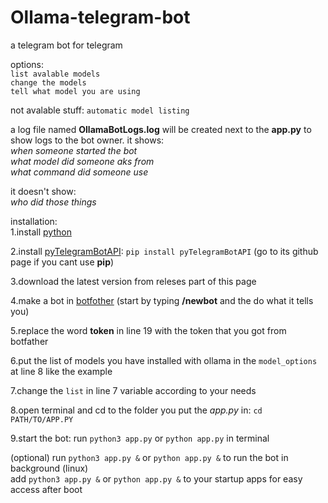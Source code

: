 # Ollama-telegram-bot
a telegram bot for telegram

options:<br/>
`list avalable models`<br/>
`change the models`<br/>
`tell what model you are using`<br/>

not avalable stuff:
`automatic model listing`

a log file named **OllamaBotLogs.log** will be created next to the **app.py** to show logs to the bot owner. it shows:<br/>
_when someone started the bot_<br/>
_what model did someone aks from_<br/>
_what command did someone use_<br/>

it doesn't show:<br/>
_who did those things_<br/>

installation:<br/>
1.install [python](https://python.org)

2.install [pyTelegramBotAPI](https://github.com/eternnoir/pyTelegramBotAPI?tab=readme-ov-file#writing-your-first-bot): 
`pip install pyTelegramBotAPI` (go to its github page if you cant use **pip**)<br/>

3.download the latest version from releses part of this page<br/>

4.make a bot in [botfother](https://t.me/BotFather) (start by typing **/newbot** and the do what it tells you)<br/>

5.replace the word **token** in line 19 with the token that you got from botfather<br/>

6.put the list of models you have installed with ollama in the `model_options` at line 8 like the example<br/>

7.change the `list` in line 7 variable according to your needs

8.open terminal and cd to the folder you put the _app.py_ in: `cd PATH/TO/APP.PY`<br/>

9.start the bot: run `python3 app.py` or `python app.py` in terminal<br/>

(optional)
run `python3 app.py &` or `python app.py &` to run the bot in background (linux)<br/>
add `python3 app.py &` or `python app.py &` to your startup apps for easy access after boot<br/>




